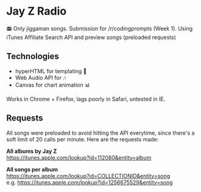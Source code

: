 # Jay Z Radio

📻  Only jiggaman songs. Submission for /r/codingprompts (Week 1). Using iTunes Affiliate Search API and preview songs (preloaded requests)

## Technologies

* hyperHTML for templating 📖
* Web Audio API for 🎶
* Canvas for chart animation 📊


Works in Chrome + Firefox, lags poorly in Safari, untested in IE.

## Requests

All songs were preloaded to avoid hitting the API everytime, since there's a soft
limit of 20 calls per minute. Here are the requests made:

**All albums by Jay Z**<br/>
https://itunes.apple.com/lookup?id=112080&entity=album

**All songs per album**<br/>
https://itunes.apple.com/lookup?id=COLLECTIONID&entity=song<br/>
e.g. https://itunes.apple.com/lookup?id=1256675529&entity=song<br/>